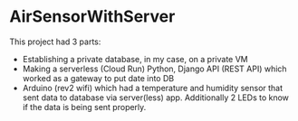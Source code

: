 # AirSensorWithServer

This project had 3 parts:

- Establishing a private database, in my case, on a private VM
- Making a serverless (Cloud Run) Python, Django API (REST API) which worked as a gateway to put date into DB
- Arduino (rev2 wifi) which had a temperature and humidity sensor that sent data to database via server(less) app. Additionally 2 LEDs to know if the data is being sent properly.



